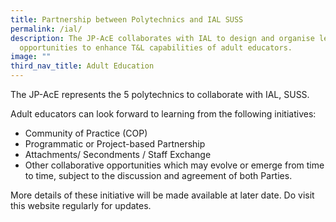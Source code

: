 ```yaml
---
title: Partnership between Polytechnics and IAL SUSS
permalink: /ial/
description: The JP-AcE collaborates with IAL to design and organise learning
  opportunities to enhance T&L capabilities of adult educators.
image: ""
third_nav_title: Adult Education
---
```

The JP-AcE represents the 5 polytechnics to collaborate with IAL, SUSS.

Adult educators can look forward to learning from the following initiatives:

* Community of Practice (COP)
* Programmatic or Project-based Partnership
* Attachments/ Secondments / Staff Exchange
* Other collaborative opportunities which may evolve or emerge from time to time, subject to the discussion and agreement of both Parties.

More details of these initiative will be made available at later date. Do visit this website regularly for updates.